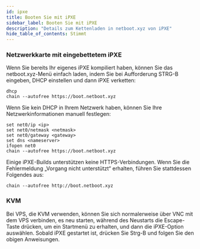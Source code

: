 ```yaml
---
id: ipxe
title: Booten Sie mit iPXE
sidebar_label: Booten Sie mit iPXE
description: "Details zum Kettenladen in netboot.xyz von iPXE"
hide_table_of_contents: Stimmt
---
```


### Netzwerkkarte mit eingebettetem iPXE

Wenn Sie bereits Ihr eigenes iPXE kompiliert haben, können Sie das netboot.xyz-Menü einfach laden, indem Sie bei Aufforderung STRG-B eingeben, DHCP einstellen und dann iPXE verketten:

    dhcp
    chain --autofree https://boot.netboot.xyz

Wenn Sie kein DHCP in Ihrem Netzwerk haben, können Sie Ihre Netzwerkinformationen manuell festlegen:

    set net0/ip <ip>
    set net0/netmask <netmask>
    set net0/gateway <gateway>
    set dns <nameserver>
    ifopen net0
    chain --autofree https://boot.netboot.xyz

Einige iPXE-Builds unterstützen keine HTTPS-Verbindungen. Wenn Sie die Fehlermeldung „Vorgang nicht unterstützt“ erhalten, führen Sie stattdessen Folgendes aus:

    chain --autofree http://boot.netboot.xyz

### KVM

Bei VPS, die KVM verwenden, können Sie sich normalerweise über VNC mit dem VPS verbinden, es neu starten, während des Neustarts die Escape-Taste drücken, um ein Startmenü zu erhalten, und dann die iPXE-Option auswählen. Sobald iPXE gestartet ist, drücken Sie Strg-B und folgen Sie den obigen Anweisungen.

